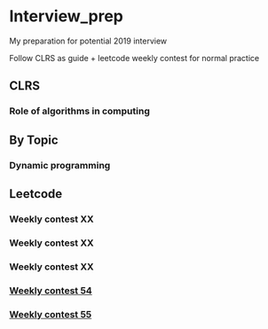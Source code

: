 # Interview_prep
My preparation for potential 2019 interview

Follow CLRS as guide + leetcode weekly contest for normal practice

## CLRS

### Role of algorithms in computing


## By Topic

### Dynamic programming

## Leetcode

### Weekly contest XX

### Weekly contest XX

### Weekly contest XX

### [Weekly contest 54 ](https://github.com/RioAraki/Interview_prep/tree/master/WeeklyContest54)

### [Weekly contest 55 ](https://github.com/RioAraki/Interview_prep/tree/master/WeeklyContest55)


